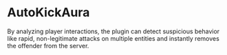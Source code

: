 # AutoKickAura
By analyzing player interactions, the plugin can detect suspicious behavior like rapid, non-legitimate attacks on multiple entities and instantly removes the offender from the server.
